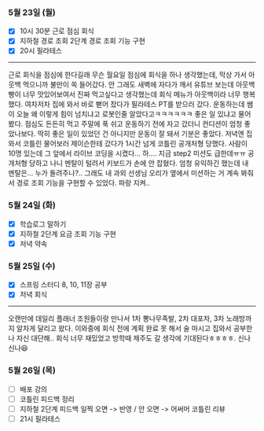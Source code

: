 ### 5월 23일 (월)
- [x] 10시 30분 근로 점심 회식
- [x] 지하철 경로 조회 2단계 경로 조회 기능 구현
- [x] 20시 필라테스
---
근로 회식을 점심에 한다길래 무슨 월요일 점심에 회식을 하나 생각했는데, 막상 가서 아웃백 먹으니까 불만이 쏙 들어갔다.
안 그래도 새벽에 자다가 깨서 유튜브 보는데 아웃백 빵이 너무 맛있어보여서 진짜 먹고싶다고 생각했는데 회식 메뉴가 아웃백이라 너무 행복했다.
여차저차 집에 와서 바로 뻗어 잤다가 필라테스 PT를 받으러 갔다. 운동하는데 쌤이 오늘 왜 이렇게 힘이 넘치냐고 로봇인줄 알았다고ㅋㅋㅋㅋㅋㅋ 좋은 일 있냐고 물어봤다.
점심도 든든히 먹고 주말에 푹 쉬고 운동하기 전에 자고 갔더니 컨디션이 엄청 좋았나보다. 딱히 좋은 일이 있었던 건 아니지만 운동이 잘 돼서 기분은 좋았다.
저녁엔 집와서 코틀린 물어보러 제이슨한테 갔다가 1시간 넘게 코틀린 공개처형 당했다. 사람이 10명 있는데 그 앞에서 라이브 코딩을 시켰다... 하....
지금 step2 미션도 급한데ㅠㅠ 공개처형 당하고 나니 멘탈이 털려서 키보드가 손에 안 잡혔다. 엄청 유익하긴 했는데 내 멘탈은... 누가 돌려주나?..
그래도 내 과외 선생님 오리가 옆에서 미션하는 거 계속 봐줘서 경로 조회 기능을 구현할 수 있었다. 파랑 지켜..

### 5월 24일 (화)
- [x] 학습로그 말하기
- [x] 지하철 2단계 요금 조회 기능 구현
- [x] 저녁 약속

### 5월 25일 (수)
- [x] 스프링 스터디 8, 10, 11장 공부
- [x] 저녁 회식
---
오랜만에 데일리 플래너 조원들이랑 만나서 1차 뽕나무족발, 2차 대포차, 3차 노래방까지 알차게 달리고 왔다.
이와중에 회식 전에 계획 완료 못 해서 술 마시고 집와서 공부한 나 자신 대단해..
회식 너무 재밌었고 방학때 제주도 갈 생각에 기대된다ㅎㅎㅎㅎ. 신나신나😆

### 5월 26일 (목)
- [ ] 배포 강의
- [ ] 코틀린 피드백 정리
- [ ] 지하철 2단계 피드백 일찍 오면 -> 반영 / 안 오면 -> 어써머 코틀린 리뷰
- [ ] 21시 필라테스
